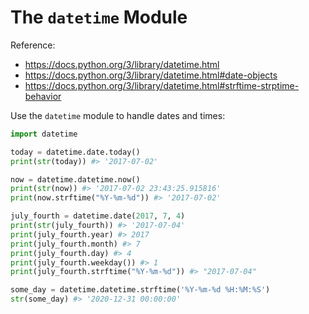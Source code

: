 # The `datetime` Module

Reference:

  + https://docs.python.org/3/library/datetime.html
  + https://docs.python.org/3/library/datetime.html#date-objects
  + https://docs.python.org/3/library/datetime.html#strftime-strptime-behavior

Use the `datetime` module to handle dates and times:

```python
import datetime

today = datetime.date.today()
print(str(today)) #> '2017-07-02'

now = datetime.datetime.now()
print(str(now)) #> '2017-07-02 23:43:25.915816'
print(now.strftime("%Y-%m-%d")) #> '2017-07-02'

july_fourth = datetime.date(2017, 7, 4)
print(str(july_fourth)) #> '2017-07-04'
print(july_fourth.year) #> 2017
print(july_fourth.month) #> 7
print(july_fourth.day) #> 4
print(july_fourth.weekday()) #> 1
print(july_fourth.strftime("%Y-%m-%d")) #> "2017-07-04"

some_day = datetime.datetime.strftime('%Y-%m-%d %H:%M:%S')
str(some_day) #> '2020-12-31 00:00:00'
```
